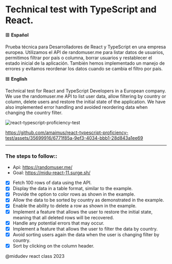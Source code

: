 # Technical test with TypeScript and React.

🟥 **Español**

Prueba técnica para Desarrolladores de React y TypeScript en una empresa europea. Utilizamos el API de randomuser.me para listar datos de usuarios, permitimos filtrar por país o columna, borrar usuarios y restablecer el estado inicial de la aplicación. También hemos implementado un manejo de errores y evitamos reordenar los datos cuando se cambia el filtro por país.

🟦 **English**

Technical test for React and TypeScript Developers in a European company. We use the randomuser.me API to list user data, allow filtering by country or column, delete users and restore the initial state of the application. We have also implemented error handling and avoided reordering data when changing the country filter.

![react-typescript-proficiency-test](https://github.com/amaimus/react-typescript-proficiency-test/assets/35699916/d5a76a18-1420-4d9b-9171-f19b1a8311fe)

https://github.com/amaimus/react-typescript-proficiency-test/assets/35699916/6771f85a-9ef3-4034-bbb1-28d843a1ee69

--- 

### The steps to follow::

- Api: https://randomuser.me/
- Goal: https://midu-react-11.surge.sh/

- [x] Fetch 100 rows of data using the API.
- [x] Display the data in a table format, similar to the example.
- [x] Provide the option to color rows as shown in the example.
- [x] Allow the data to be sorted by country as demonstrated in the example.
- [x] Enable the ability to delete a row as shown in the example.
- [x] Implement a feature that allows the user to restore the initial state, meaning that all deleted rows will be recovered.
- [x] Handle any potential errors that may occur.
- [x] Implement a feature that allows the user to filter the data by country.
- [x] Avoid sorting users again the data when the user is changing filter by country.
- [x] Sort by clicking on the column header.

@midudev react class 2023
